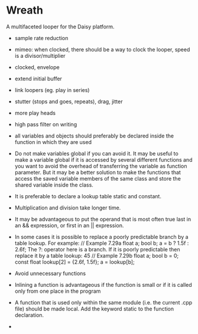 # Wreath

A multifaceted looper for the Daisy platform.

- sample  rate reduction
- mimeo: when clocked, there should be a way to clock the looper, speed is a divisor/multiplier
- clocked, envelope
- extend initial buffer
- link loopers (eg. play in series)
- stutter (stops and goes, repeats), drag, jitter
- more play heads
- high pass filter on writing





- all variables and objects should preferably be declared inside the function in which they are used
- Do not make variables global if you can avoid it. It may be useful to make a variable global if it is accessed by several different functions and you want to avoid the overhead of transferring the variable as function parameter. But it may be a better solution to make the functions that access the saved variable members of the same class and store the shared variable inside the class.
- It is preferable to declare a lookup table static and constant.
- Multiplication and division take longer time.
- It may be advantageous to put the operand that is most often true last in an && expression,
or first in an || expression.
- In some cases it is possible to replace a poorly predictable branch by a table lookup. For example:
// Example 7.29a
float a; bool b;
a = b ? 1.5f : 2.6f;
The ?: operator here is a branch. If it is poorly predictable then replace it by a table lookup:
45
// Example 7.29b
float a; bool b = 0;
const float lookup[2] = {2.6f, 1.5f};
a = lookup[b];
- Avoid unnecessary functions
- Inlining a function is advantageous if the function is small or if it is called only from one place in the program
- A function that is used only within the same module (i.e. the current .cpp file) should be made local. Add the keyword static to the function declaration.
-